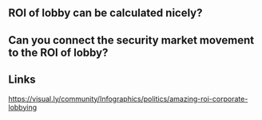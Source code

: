## ROI of lobby can be calculated nicely?
## Can you connect the security market movement to the ROI of lobby?

## Links
https://visual.ly/community/Infographics/politics/amazing-roi-corporate-lobbying
